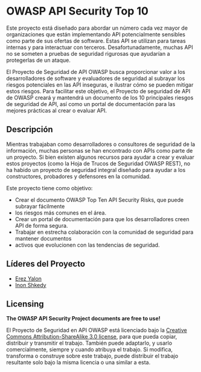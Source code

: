 OWASP API Security Top 10
=========================

Este proyecto está diseñado para abordar un número cada vez mayor de organizaciones 
que están implementando API potencialmente sensibles como parte de sus ofertas de 
software. Estas API se utilizan para tareas internas y para interactuar con terceros. 
Desafortunadamente, muchas API no se someten a pruebas de seguridad rigurosas que 
ayudarían a protegerlas de un ataque.

El Proyecto de Seguridad de API OWASP busca proporcionar valor a los desarrolladores 
de software y evaluadores de seguridad al subrayar los riesgos potenciales en las 
API inseguras, e ilustrar cómo se pueden mitigar estos riesgos. Para facilitar este 
objetivo, el Proyecto de seguridad de API de OWASP creará y mantendrá un documento de 
los 10 principales riesgos de seguridad de API, así como un portal de documentación 
para las mejores prácticas al crear o evaluar API. 

## Descripción

Mientras trabajaban como desarrolladores o consultores de seguridad de la información, 
muchas personas se han encontrado con APIs como parte de un proyecto. Si bien existen 
algunos recursos para ayudar a crear y evaluar estos proyectos (como la Hoja de Trucos 
de Seguridad OWASP REST), no ha habido un proyecto de seguridad integral diseñado para 
ayudar a los constructores, probadores y defensores en la comunidad. 

Este proyecto tiene como objetivo: 

* Crear el documento OWASP Top Ten API Security Risks, que puede subrayar fácilmente 
* los riesgos más comunes en el área.
* Crear un portal de documentación para que los desarrolladores creen API de forma segura.
* Trabajar en estrecha colaboración con la comunidad de seguridad para mantener documentos 
* activos que evolucionen con las tendencias de seguridad. 

## Líderes del Proyecto

* [Erez Yalon][0]
* [Inon Shkedy][5]

## Licensing

**The OWASP API Security Project documents are free to use!**


El Proyecto de Seguridad en API OWASP está licenciado bajo la [Creative Commons
Attribution-ShareAlike 3.0 license][1], para que pueda copiar, distribuir y transmitir el 
trabajo. También puede adaptarlo, y usarlo comercialmente, siempre y cuando atribuya el trabajo. 
Si modifica, transforma o construye sobre este trabajo, puede distribuir el trabajo resultante 
solo bajo la misma licencia o una similar a esta. 

[0]: https://www.owasp.org/index.php/User:ErezYalon
[1]: http://creativecommons.org/licenses/by-sa/3.0/
[2]: https://github.com/OWASP/API-Security/blob/develop/2019/en/dist/owasp-api-security-top-10.pdf
[3]: https://github.com/OWASP/API-Security/tree/develop/
[4]: https://github.com/OWASP/API-Security/blob/master/CONTRIBUTING.md
[5]: https://www.owasp.org/index.php/User:Inon
